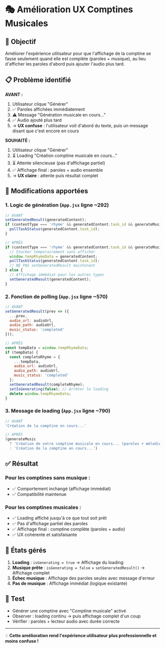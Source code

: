 # 🎭 Amélioration UX Comptines Musicales

## 🎯 Objectif
Améliorer l'expérience utilisateur pour que l'affichage de la comptine se fasse seulement quand elle est complète (paroles + musique), au lieu d'afficher les paroles d'abord puis ajouter l'audio plus tard.

## 📋 Problème identifié
**AVANT :**
1. Utilisateur clique "Générer"
2. ✅ Paroles affichées immédiatement
3. ⚠️ Message "Génération musicale en cours..."
4. ✅ Audio ajouté plus tard
5. → **UX confuse** : l'utilisateur voit d'abord du texte, puis un message disant que c'est encore en cours

**SOUHAITÉ :**
1. Utilisateur clique "Générer"
2. ⏳ Loading "Création comptine musicale en cours..."
3. ⏳ Attente silencieuse (pas d'affichage partiel)
4. ✅ Affichage final : paroles + audio ensemble
5. → **UX claire** : attente puis résultat complet

## 🔧 Modifications apportées

### 1. **Logic de génération** (`App.jsx` ligne ~292)
```jsx
// AVANT
setGeneratedResult(generatedContent);
if (contentType === 'rhyme' && generatedContent.task_id && generateMusic) {
  pollTaskStatus(generatedContent.task_id);
}

// APRÈS
if (contentType === 'rhyme' && generatedContent.task_id && generateMusic) {
  // Stocker temporairement sans afficher
  window.tempRhymeData = generatedContent;
  pollTaskStatus(generatedContent.task_id);
  // NE PAS setGeneratedResult maintenant
} else {
  // Affichage immédiat pour les autres types
  setGeneratedResult(generatedContent);
}
```

### 2. **Fonction de polling** (`App.jsx` ligne ~570)
```jsx
// AVANT
setGeneratedResult(prev => ({
  ...prev,
  audio_url: audioUrl,
  audio_path: audioUrl,
  music_status: 'completed'
}));

// APRÈS  
const tempData = window.tempRhymeData;
if (tempData) {
  const completeRhyme = {
    ...tempData,
    audio_url: audioUrl,
    audio_path: audioUrl,
    music_status: 'completed'
  };
  setGeneratedResult(completeRhyme);
  setIsGenerating(false); // Arrêter le loading
  delete window.tempRhymeData;
}
```

### 3. **Message de loading** (`App.jsx` ligne ~790)
```jsx
// AVANT
'Création de la comptine en cours...'

// APRÈS
(generateMusic 
  ? 'Création de votre comptine musicale en cours... (paroles + mélodie avec Udio)' 
  : 'Création de la comptine en cours...')
```

## ✅ Résultat

### Pour les **comptines sans musique** :
- ✅ Comportement inchangé (affichage immédiat)
- ✅ Compatibilité maintenue

### Pour les **comptines musicales** :
- ✅ Loading affiché jusqu'à ce que tout soit prêt
- ✅ Pas d'affichage partiel des paroles
- ✅ Affichage final : comptine complète (paroles + audio)
- ✅ UX cohérente et satisfaisante

## 🎵 États gérés

1. **Loading** : `isGenerating = true` → Affichage du loading
2. **Musique prête** : `isGenerating = false` + `setGeneratedResult()` → Affichage complet
3. **Échec musique** : Affichage des paroles seules avec message d'erreur
4. **Pas de musique** : Affichage immédiat (logique existante)

## 🧪 Test
- Générer une comptine avec "Comptine musicale" activé
- Observer : loading continu → puis affichage complet d'un coup
- Vérifier : paroles + lecteur audio avec durée correcte

---
💡 **Cette amélioration rend l'expérience utilisateur plus professionnelle et moins confuse !**
